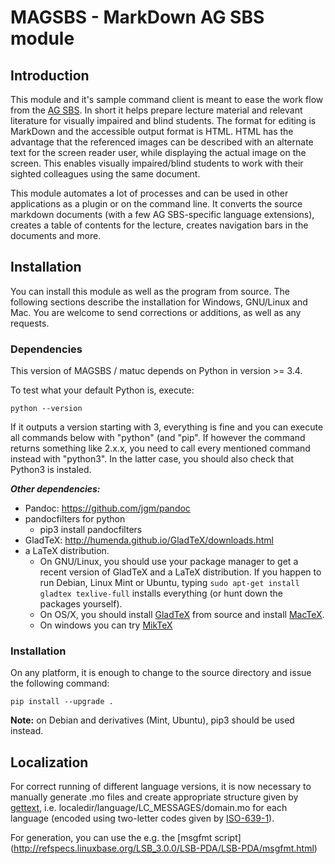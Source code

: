 <!-- vim: set ft=markdown sts=4 ts=4 sw=4 expandtab: -->
MAGSBS - MarkDown AG SBS module
===============================

Introduction
------------


This module and it's sample command client is meant to ease the work flow from
the [AG SBS](https://elvis.inf.tu-dresden.de/index.php?menuid=23). In short it
helps prepare lecture material and relevant literature for visually impaired and
blind students. The format for editing is MarkDown and the accessible output
format is HTML.
HTML has the advantage that the referenced images can be described with an
alternate text for the screen reader user, while displaying the actual image on
the screen.
This enables visually impaired/blind students to work with their sighted
colleagues using the same document.

This module automates a lot of processes and can be used in other applications
as a plugin or on the command line. It converts the source markdown documents
(with a few AG SBS-specific language extensions), creates a table of contents
for the lecture, creates navigation bars in the documents and more.

Installation
------------

You can install this module as well as the program from source. The following
sections describe the installation for Windows, GNU/Linux and Mac. You are
welcome to send corrections or additions, as well as any requests.

### Dependencies

This version of MAGSBS / matuc depends on Python in version >= 3.4.

To test what your default Python is, execute:

    python --version

If it outputs a version starting with 3, everything is fine and you can execute
all commands below with "python" (and "pip". If however the command returns
something like 2.x.x, you need to call every mentioned command instead with
"python3". In the latter case, you should also check that Python3 is instaled.

***Other dependencies:***

-   Pandoc: <https://github.com/jgm/pandoc>
-   pandocfilters for python
    -   pip3 install pandocfilters
-   GladTeX: <http://humenda.github.io/GladTeX/downloads.html>
-   a LaTeX distribution.
    -   On GNU/Linux, you should use your package manager to get a recent
        version of GladTeX and a LaTeX distribution. If you happen to run
        Debian, Linux Mint or Ubuntu, typing `sudo apt-get install gladtex
        texlive-full` installs everything (or hunt down the packages yourself).
    -   On OS/X, you should install
        [GladTeX](https://github.com/humenda/GladTeX) from source and install
        [MacTeX](www.tug.org/mactex/).
    -   On windows you can try [MikTeX](https://miktex.org/)


### Installation

On any platform, it is enough to change to the source directory and issue the
following command:

    pip install --upgrade .

**Note:** on Debian and derivatives (Mint, Ubuntu), pip3 should be used instead.

Localization
------------

For correct running of different language versions, it is now necessary to
manually generate .mo files and create appropriate structure given by
[gettext](https://docs.python.org/3/library/gettext.html), i.e.
localedir/language/LC_MESSAGES/domain.mo for each language (encoded using
two-letter codes given by [ISO-639-1](https://en.wikipedia.org/wiki/List_of_ISO_639-1_codes)).

For generation, you can use the e.g. the [msgfmt script]
(http://refspecs.linuxbase.org/LSB_3.0.0/LSB-PDA/LSB-PDA/msgfmt.html)
